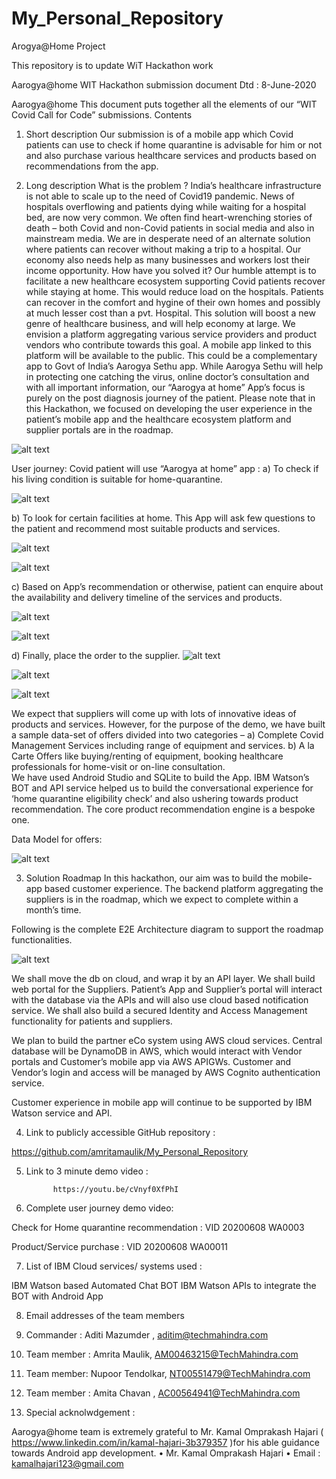 # My_Personal_Repository
Arogya@Home Project

This repository is to update WiT Hackathon work

Aarogya@home WIT Hackathon submission document
Dtd : 8-June-2020

Aarogya@home
This document puts together all the elements of our “WIT Covid Call for Code” submissions. 
Contents
1.	Short description
Our submission is of a mobile app which Covid patients can use to check if home quarantine is advisable for him or not and also purchase various healthcare services and products based on recommendations from the app. 

2.	Long description
What is the problem ? 
India’s healthcare infrastructure is not able to scale up to the need of Covid19 pandemic. News of hospitals overflowing and patients dying while waiting for a hospital bed, are now very common. We often find heart-wrenching stories of death – both Covid and non-Covid patients in social media and also in mainstream media. We are in desperate need of an alternate solution where patients can recover without making a trip to a hospital. 
Our economy also needs help as many businesses and workers lost their income opportunity. 
How have you solved it? 
Our humble attempt is to facilitate a new healthcare ecosystem supporting Covid patients recover while staying at home. 
This would reduce load on the hospitals. Patients can recover in the comfort and hygine of their own homes and possibly at much lesser cost than a pvt. Hospital. This solution will boost a new genre of healthcare business, and will help economy at large.
We envision a platform aggregating various service providers and product vendors who contribute towards this goal. A mobile app linked to this platform will be available to the public. This could be a complementary app to Govt of India’s Aarogya Sethu app. While Aarogya Sethu will help in protecting one catching the virus, online doctor’s consultation and with all important information, our “Aarogya at home” App’s focus is purely on the post diagnosis journey of the patient. 
Please note that in this Hackathon, we focused on developing the user experience in the patient’s mobile app and the healthcare ecosystem platform and supplier portals are in the roadmap. 

![alt text](https://github.com/amritamaulik/My_Personal_Repository/blob/master/WIT%20Hackathon%20Images/img-1.png)


 
User journey: 
Covid patient will use “Aarogya at home” app :
a)	To check if his living condition is suitable for home-quarantine.  

![alt text](https://github.com/amritamaulik/My_Personal_Repository/blob/master/WIT%20Hackathon%20Images/img-2.png)


b)	To look for certain facilities at home. This App will ask few questions to the patient and recommend most suitable products and services. 

 ![alt text](https://github.com/amritamaulik/My_Personal_Repository/blob/master/WIT%20Hackathon%20Images/img-3.png)
 
 ![alt text](https://github.com/amritamaulik/My_Personal_Repository/blob/master/WIT%20Hackathon%20Images/img-4.png)
 
c)	Based on App’s recommendation or otherwise, patient can enquire about the availability and delivery timeline of the services and products.
 
![alt text](https://github.com/amritamaulik/My_Personal_Repository/blob/master/WIT%20Hackathon%20Images/img-5.png)

![alt text](https://github.com/amritamaulik/My_Personal_Repository/blob/master/WIT%20Hackathon%20Images/img-6.png)
 
d)	Finally, place the order to the supplier. 
 ![alt text](https://github.com/amritamaulik/My_Personal_Repository/blob/master/WIT%20Hackathon%20Images/img-7.png)
 
 ![alt text](https://github.com/amritamaulik/My_Personal_Repository/blob/master/WIT%20Hackathon%20Images/img-8.png)
 
 ![alt text](https://github.com/amritamaulik/My_Personal_Repository/blob/master/WIT%20Hackathon%20Images/img-9.png)
 
 
We expect that suppliers will come up with lots of innovative ideas of products and services. 
However, for the purpose of the demo, we have built a sample data-set of offers divided into two categories –
a)	Complete Covid Management Services including range of equipment and services. 
b)	A la Carte Offers like buying/renting of equipment, booking healthcare professionals for home-visit or on-line consultation.  
We have used Android Studio and SQLite to build the App. IBM Watson’s BOT and API service helped us to build the conversational experience for ‘home quarantine eligibility check’ and also ushering towards product recommendation. The core product recommendation engine is a bespoke one. 

Data Model for offers:
 
![alt text](https://github.com/amritamaulik/My_Personal_Repository/blob/master/WIT%20Hackathon%20Images/img-10.png)


3.	Solution Roadmap
In this hackathon, our aim was to build the mobile-app based customer experience. The backend platform aggregating the suppliers is in the roadmap, which we expect to complete within a month’s time. 

Following is the complete E2E Architecture diagram to support the roadmap functionalities. 

![alt text](https://github.com/amritamaulik/My_Personal_Repository/blob/master/WIT%20Hackathon%20Images/img-11.png)



We shall move the db on cloud, and wrap it by an API layer. We shall build web portal for the Suppliers. 
Patient’s App and Supplier’s portal will interact with the database via the APIs and will also use cloud based notification service. 
We shall also build a secured Identity and Access Management functionality for patients and suppliers.   

We plan to build the partner eCo system using AWS cloud services.  Central database will be DynamoDB in AWS, which would interact with Vendor portals and Customer’s mobile app via AWS APIGWs. 
Customer and Vendor’s login and access will be managed by AWS Cognito authentication service. 

Customer experience in mobile app will continue to be supported by IBM Watson service and API. 


4.	Link to publicly accessible GitHub repository :

https://github.com/amritamaulik/My_Personal_Repository

5.	Link to 3 minute demo video :

              https://youtu.be/cVnyf0XfPhI

6.	Complete user journey demo video:

Check for Home quarantine recommendation : 
VID 20200608 WA0003 

Product/Service purchase : 
VID 20200608 WA00011 


7.	List of IBM Cloud services/ systems used :

IBM Watson based Automated Chat BOT
IBM Watson APIs to integrate the BOT with Android App

8.	Email addresses of the team members

1.	Commander : Aditi Mazumder , aditim@techmahindra.com
2.	Team member : Amrita Maulik, AM00463215@TechMahindra.com
3.	Team member: Nupoor Tendolkar, NT00551479@TechMahindra.com
4.	Team member : Amita Chavan , AC00564941@TechMahindra.com


9.	Special acknolwdgement : 

Aarogya@home team is extremely grateful to Mr. Kamal Omprakash Hajari ( https://www.linkedin.com/in/kamal-hajari-3b379357 )for his able guidance towards Android app development. 
•	Mr. Kamal Omprakash Hajari
•	Email : kamalhajari123@gmail.com
